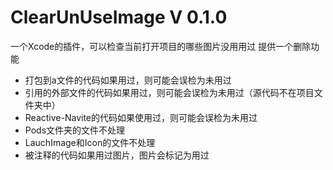 # ClearUnUseImage V 0.1.0
一个Xcode的插件，可以检查当前打开项目的哪些图片没用用过
提供一个删除功能

* 打包到a文件的代码如果用过，则可能会误检为未用过
* 引用的外部文件的代码如果用过，则可能会误检为未用过（源代码不在项目文件夹中）
* Reactive-Navite的代码如果使用过，则可能会误检为未用过
* Pods文件夹的文件不处理
* LauchImage和Icon的文件不处理
* 被注释的代码如果用过图片，图片会标记为用过